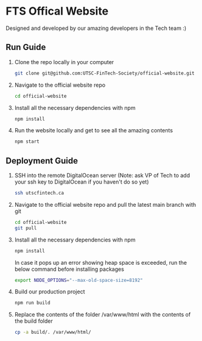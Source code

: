 # FTS Offical Website

Designed and developed by our amazing developers in the Tech team :)

## Run Guide

1. Clone the repo locally in your computer

   ```bash
   git clone git@github.com:UTSC-FinTech-Society/official-website.git
   ```

2. Navigate to the official website repo

   ```bash
   cd official-website
   ```

3. Install all the necessary dependencies with npm

   ```bash
   npm install
   ```

4. Run the website locally and get to see all the amazing contents

   ```bash
   npm start
   ```

## Deployment Guide

1. SSH into the remote DigitalOcean server (Note: ask VP of Tech to add your ssh key to DigitalOcean if you haven't do so yet)

   ```bash
   ssh utscfintech.ca
   ```

2. Navigate to the official website repo and pull the latest main branch with git

   ```bash
   cd official-website
   git pull
   ```

3. Install all the necessary dependencies with npm

   ```bash
   npm install
   ```

   In case it pops up an error showing heap space is exceeded, run the below command before installing packages

   ```bash
   export NODE_OPTIONS="--max-old-space-size=8192"
   ```

4. Build our production project

   ```bash
   npm run build
   ```

5. Replace the contents of the folder /var/www/html with the contents of the build folder

   ```bash
   cp -a build/. /var/www/html/
   ```

